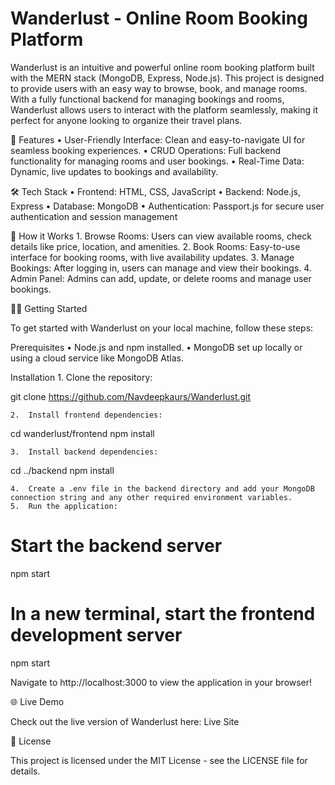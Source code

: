 # Wanderlust - Online Room Booking Platform

Wanderlust is an intuitive and powerful online room booking platform built with the MERN stack (MongoDB, Express, Node.js). This project is designed to provide users with an easy way to browse, book, and manage rooms. With a fully functional backend for managing bookings and rooms, Wanderlust allows users to interact with the platform seamlessly, making it perfect for anyone looking to organize their travel plans.

🚀 Features
	•	User-Friendly Interface: Clean and easy-to-navigate UI for seamless booking experiences.
	•	CRUD Operations: Full backend functionality for managing rooms and user bookings.
	•	Real-Time Data: Dynamic, live updates to bookings and availability.

🛠️ Tech Stack
	•	Frontend: HTML, CSS, JavaScript
	•	Backend: Node.js, Express
	•	Database: MongoDB
	•	Authentication: Passport.js for secure user authentication and session management

🌟 How it Works
	1.	Browse Rooms: Users can view available rooms, check details like price, location, and amenities.
	2.	Book Rooms: Easy-to-use interface for booking rooms, with live availability updates.
	3.	Manage Bookings: After logging in, users can manage and view their bookings.
	4.	Admin Panel: Admins can add, update, or delete rooms and manage user bookings.

🧑‍💻 Getting Started

To get started with Wanderlust on your local machine, follow these steps:

Prerequisites
	•	Node.js and npm installed.
	•	MongoDB set up locally or using a cloud service like MongoDB Atlas.

Installation
	1.	Clone the repository:

git clone https://github.com/Navdeepkaurs/Wanderlust.git


	2.	Install frontend dependencies:

cd wanderlust/frontend
npm install


	3.	Install backend dependencies:

cd ../backend
npm install


	4.	Create a .env file in the backend directory and add your MongoDB connection string and any other required environment variables.
	5.	Run the application:

# Start the backend server
npm start

# In a new terminal, start the frontend development server
npm start



Navigate to http://localhost:3000 to view the application in your browser!

🌐 Live Demo

Check out the live version of Wanderlust here: Live Site

📜 License

This project is licensed under the MIT License - see the LICENSE file for details.
